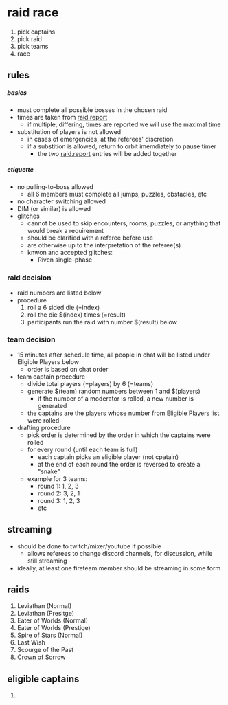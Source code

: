 raid race
================

1. pick captains
2. pick raid
3. pick teams
4. race

rules
-------

##### basics
- must complete all possible bosses in the chosen raid
- times are taken from [raid.report](https://raid.report)
    - if multiple, differing, times are reported we will use the maximal time
- substitution of players is not allowed
    - in cases of emergencies, at the referees' discretion
    - if a substition is allowed, return to orbit imemdiately to pause timer
        - the two [raid.report](https://raid.report) entries will be added together

##### etiquette
- no pulling-to-boss allowed
    - all 6 members must complete all jumps, puzzles, obstacles, etc
- no character switching allowed
- DIM (or similar) is allowed
- glitches
    - cannot be used to skip encounters, rooms, puzzles, or anything that would break a requirement
    - should be clarified with a referee before use
    - are otherwise up to the interpretation of the referee(s)
    - knwon and accepted glitches:
        - Riven single-phase

### raid decision
- raid numbers are listed below
- procedure
    1. roll a 6 sided die (=index)
    2. roll the die $(index) times (=result)
    3. participants run the raid with number $(result) below

### team decision
- 15 minutes after schedule time, all people in chat will be listed under Eligible Players below
    - order is based on chat order
- team captain procedure
    - divide total players (=players) by 6 (=teams)
    - generate $(team) random numbers between 1 and $(players)
        - if the number of a moderator is rolled, a new number is generated
    - the captains are the players whose number from Eligible Players list were rolled
- drafting procedure
    - pick order is determined by the order in which the captains were rolled
    - for every round (until each team is full)
        - each captain picks an eligible player (not cpatain)
        - at the end of each round the order is reversed to create a "snake"
    - example for 3 teams:
        - round 1: 1, 2, 3
        - round 2: 3, 2, 1
        - round 3: 1, 2, 3
        - etc

streaming
-----------

- should be done to twitch/mixer/youtube if possible
    - allows referees to change discord channels, for discussion, while still streaming
- ideally, at least one fireteam member should be streaming in some form


raids
-------

1. Leviathan (Normal)
2. Leviathan (Presitge)
3. Eater of Worlds (Normal)
4. Eater of Worlds (Prestige)
5. Spire of Stars (Normal)
6. Last Wish
7. Scourge of the Past
8. Crown of Sorrow


eligible captains
-------------------

1. 

